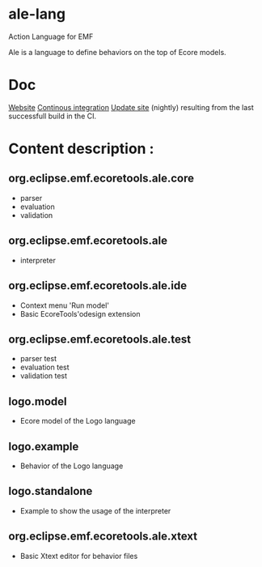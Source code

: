 # ale-lang
Action Language for EMF

Ale is a language to define behaviors on the top of Ecore models.

Doc
===
[Website](http://gemoc.org/ale-lang/)
[Continous integration](https://ci.inria.fr/gemoc/job/ale-lang) 
[Update site](https://ci.inria.fr/gemoc/job/ale-lang/lastSuccessfulBuild/artifact/releng/org.eclipse.emf.ecoretools.ale.updatesite/target/repository/) (nightly) resulting from the last successfull build in the CI.

Content description :
=====================

org.eclipse.emf.ecoretools.ale.core
---------
 * parser
 * evaluation
 * validation

org.eclipse.emf.ecoretools.ale
----
 * interpreter

org.eclipse.emf.ecoretools.ale.ide
--------
 * Context menu 'Run model'
 * Basic EcoreTools'odesign extension

org.eclipse.emf.ecoretools.ale.test
---------
 * parser test
 * evaluation test
 * validation test

logo.model
----------
 * Ecore model of the Logo language

logo.example
------------
 * Behavior of the Logo language

logo.standalone
---------------
 * Example to show the usage of the interpreter

org.eclipse.emf.ecoretools.ale.xtext
-----------------------
 * Basic Xtext editor for behavior files

